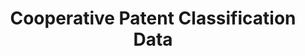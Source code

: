 ---
layout: default
bigquery: https://console.cloud.google.com/bigquery?p=patents-public-data&d=cpc&page=dataset
citation: '“Cooperative Patent Classification” by the EPO and USPTO, for public use. '
contributors: EPO, USPTO
cost: None
description: Cooperative Patent Classification Data contains the scheme and definitions
  of the Cooperative Patent Classification system for classifying patent documents.
  The CPC is the result of a partnership between the EPO and the USPTO in their joint
  effort to develop a common, internationally compatible classification system for
  technical documents, in particular patent publications, which will be used by both
  offices in the patent granting process
documentation: https://www.cooperativepatentclassification.org/cpcSchemeAndDefinitions
last_edit: 04/06/2022, 05:36:25
location: https://www.cooperativepatentclassification.org/index
maintained_by: USPTO, EPO
schema_fields:
- breakdownCode
- limitingReferences
- status
- dateRevised
- breakdown_code
- ipcConcordant
- date_revised
- glossary
- notAllocatable
- informative_references
- ipc_concordant
- residual_references
- application_references
- child_groups
- children
- limiting_references
- childGroups
- residualReferences
- symbol
- level
- titleFull
- title_part
- title_full
- applicationReferences
- synonyms
- additional_only
- definition
- titlePart
- sizeCache
- informativeReferences
- parents
- not_allocatable
shortname: cooperative_patent_classification
tags:
- patents
- science
title: Cooperative Patent Classification Data
uuid: 984374a7-16e9-4b35-9445-458daceb01bf
---